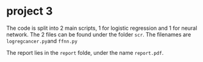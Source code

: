 
# project 3

The code is split into 2 main scripts, 1 for logistic regression and 1 for
neural network.  The 2 files can be found under the folder `scr`. The filenames
are `logregcancer.py`and `ffnn.py`

The report lies in the `report` folde, under the name `report.pdf`.
